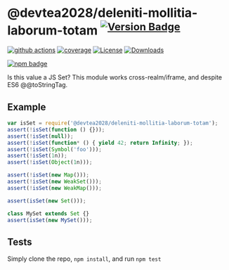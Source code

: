 # @devtea2028/deleniti-mollitia-laborum-totam <sup>[![Version Badge][npm-version-svg]][package-url]</sup>

[![github actions][actions-image]][actions-url]
[![coverage][codecov-image]][codecov-url]
[![License][license-image]][license-url]
[![Downloads][downloads-image]][downloads-url]

[![npm badge][npm-badge-png]][package-url]

Is this value a JS Set? This module works cross-realm/iframe, and despite ES6 @@toStringTag.

## Example

```js
var isSet = require('@devtea2028/deleniti-mollitia-laborum-totam');
assert(!isSet(function () {}));
assert(!isSet(null));
assert(!isSet(function* () { yield 42; return Infinity; });
assert(!isSet(Symbol('foo')));
assert(!isSet(1n));
assert(!isSet(Object(1n)));

assert(!isSet(new Map()));
assert(!isSet(new WeakSet()));
assert(!isSet(new WeakMap()));

assert(isSet(new Set()));

class MySet extends Set {}
assert(isSet(new MySet()));
```

## Tests
Simply clone the repo, `npm install`, and run `npm test`

[package-url]: https://npmjs.org/package/@devtea2028/deleniti-mollitia-laborum-totam
[npm-version-svg]: https://versionbadg.es/inspect-js/@devtea2028/deleniti-mollitia-laborum-totam.svg
[deps-svg]: https://david-dm.org/inspect-js/@devtea2028/deleniti-mollitia-laborum-totam.svg
[deps-url]: https://david-dm.org/inspect-js/@devtea2028/deleniti-mollitia-laborum-totam
[dev-deps-svg]: https://david-dm.org/inspect-js/@devtea2028/deleniti-mollitia-laborum-totam/dev-status.svg
[dev-deps-url]: https://david-dm.org/inspect-js/@devtea2028/deleniti-mollitia-laborum-totam#info=devDependencies
[npm-badge-png]: https://nodei.co/npm/@devtea2028/deleniti-mollitia-laborum-totam.png?downloads=true&stars=true
[license-image]: https://img.shields.io/npm/l/@devtea2028/deleniti-mollitia-laborum-totam.svg
[license-url]: LICENSE
[downloads-image]: https://img.shields.io/npm/dm/@devtea2028/deleniti-mollitia-laborum-totam.svg
[downloads-url]: https://npm-stat.com/charts.html?package=@devtea2028/deleniti-mollitia-laborum-totam
[codecov-image]: https://codecov.io/gh/inspect-js/@devtea2028/deleniti-mollitia-laborum-totam/branch/main/graphs/badge.svg
[codecov-url]: https://app.codecov.io/gh/inspect-js/@devtea2028/deleniti-mollitia-laborum-totam/
[actions-image]: https://img.shields.io/endpoint?url=https://github-actions-badge-u3jn4tfpocch.runkit.sh/inspect-js/@devtea2028/deleniti-mollitia-laborum-totam
[actions-url]: https://github.com/devtea2028/deleniti-mollitia-laborum-totam/actions
